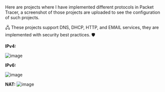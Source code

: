 Here are projects where I have implemented different protocols in Packet Tracer, a screenshot of those projects are uploaded to see the configuration of such projects. 

🖧 These projects support DNS, DHCP, HTTP, and EMAIL services, they are implemented with security best practices. :shield:

**IPv4:**

![image](https://user-images.githubusercontent.com/49244752/113150419-bb1f0f00-923c-11eb-80e7-0ce0f774c150.png)

**IPv6:**

![image](https://user-images.githubusercontent.com/49244752/113150580-e7d32680-923c-11eb-88bb-2822577bd8fb.png)

**NAT:**
![image](https://user-images.githubusercontent.com/49244752/119275566-82892980-bc1e-11eb-9b9f-470327b8d9d8.png)
